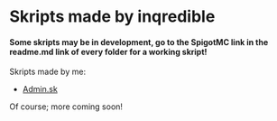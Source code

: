 # Skripts made by inqredible

#### Some skripts may be in development, go to the SpigotMC link in the readme.md link of every folder for a working skript!

Skripts made by me:
- [Admin.sk](https://github.com/mauritsf15/Skript/blob/master/admin)

Of course; more coming soon!
